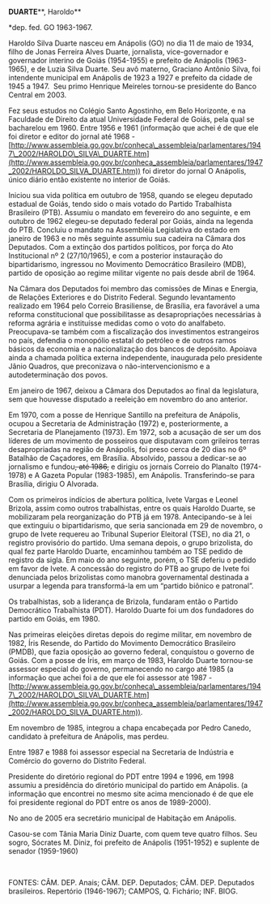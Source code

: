 **DUARTE****, Haroldo**

\*dep. fed. GO 1963-1967.

Haroldo Silva Duarte nasceu em Anápolis (GO) no dia 11 de maio de 1934,
filho de Jonas Ferreira Alves Duarte, jornalista, vice-governador e
governador interino de Goiás (1954-1955) e prefeito de Anápolis
(1963-1965), e de Luzia Silva Duarte. Seu avô materno, Graciano Antônio
Silva, foi intendente municipal em Anápolis de 1923 a 1927 e prefeito da
cidade de 1945 a 1947.  Seu primo Henrique Meireles tornou-se presidente
do Banco Central em 2003.

Fez seus estudos no Colégio Santo Agostinho, em Belo Horizonte, e na
Faculdade de Direito da atual Universidade Federal de Goiás, pela qual
se bacharelou em 1960. Entre 1956 e 1961 (informação que achei é de que
ele foi diretor e editor do jornal até 1968 -
[http://www.assembleia.go.gov.br/conheca\_assembleia/parlamentares/1947\_2002/HAROLDO\_SILVA\_DUARTE.htm](http://www.assembleia.go.gov.br/conheca_assembleia/parlamentares/1947_2002/HAROLDO_SILVA_DUARTE.htm))
foi diretor do jornal O Anápolis, único diário então existente no
interior de Goiás.

Iniciou sua vida política em outubro de 1958, quando se elegeu deputado
estadual de Goiás, tendo sido o mais votado do Partido Trabalhista
Brasileiro (PTB). Assumiu o mandato em fevereiro do ano seguinte, e em
outubro de 1962 elegeu-se deputado federal por Goiás, ainda na legenda
do PTB. Concluiu o mandato na Assembléia Legislativa do estado em
janeiro de 1963 e no mês seguinte assumiu sua cadeira na Câmara dos
Deputados. Com a extinção dos partidos políticos, por força do Ato
Institucional nº 2 (27/10/1965), e com a posterior instauração do
bipartidarismo, ingressou no Movimento Democrático Brasileiro (MDB),
partido de oposição ao regime militar vigente no país desde abril de
1964.

Na Câmara dos Deputados foi membro das comissões de Minas e Energia, de
Relações Exteriores e do Distrito Federal. Segundo levantamento
realizado em 1964 pelo Correio Brasiliense, de Brasília, era favorável a
uma reforma constitucional que possibilitasse as desapropriações
necessárias à reforma agrária e instituísse medidas como o voto do
analfabeto. Preocupava-se também com a fiscalização dos investimentos
estrangeiros no país, defendia o monopólio estatal do petróleo e de
outros ramos básicos da economia e a nacionalização dos bancos de
depósito. Apoiava ainda a chamada política externa independente,
inaugurada pelo presidente Jânio Quadros, que preconizava o
não-intervencionismo e a autodeterminação dos povos.

Em janeiro de 1967, deixou a Câmara dos Deputados ao final da
legislatura, sem que houvesse disputado a reeleição em novembro do ano
anterior.

Em 1970, com a posse de Henrique Santillo na prefeitura de Anápolis,
ocupou a Secretaria de Administração (1972) e, posteriormente, a
Secretaria de Planejamento (1973). Em 1972, sob a acusação de ser um dos
líderes de um movimento de posseiros que disputavam com grileiros terras
desapropriadas na região de Anápolis, foi preso cerca de 20 dias no 6º
Batalhão de Caçadores, em Brasília. Absolvido, passou a dedicar-se ao
jornalismo e fundou~~, até 1986,~~ e dirigiu os jornais Correio do
Planalto (1974-1978) e A Gazeta Popular (1983-1985), em Anápolis.
Transferindo-se para Brasília, dirigiu O Alvorada.

Com os primeiros indícios de abertura política, Ivete Vargas e Leonel
Brizola, assim como outros trabalhistas, entre os quais Haroldo Duarte,
se mobilizaram pela reorganização do PTB já em 1978. Antecipando-se à
lei que extinguiu o bipartidarismo, que seria sancionada em 29 de
novembro, o grupo de Ivete requereu ao Tribunal Superior Eleitoral
(TSE), no dia 21, o registro provisório do partido. Uma semana depois, o
grupo brizolista, do qual fez parte Haroldo Duarte, encaminhou também ao
TSE pedido de registro da sigla. Em maio do ano seguinte, porém, o TSE
deferiu o pedido em favor de Ivete. A concessão do registro do PTB ao
grupo de Ivete foi denunciada pelos brizolistas como manobra
governamental destinada a usurpar a legenda para transformá-la em um
“partido biônico e patronal”.

Os trabalhistas, sob a liderança de Brizola, fundaram então o Partido
Democrático Trabalhista (PDT). Haroldo Duarte foi um dos fundadores do
partido em Goiás, em 1980.

Nas primeiras eleições diretas depois do regime militar, em novembro de
1982, Íris Resende, do Partido do Movimento Democrático Brasileiro
(PMDB), que fazia oposição ao governo federal, conquistou o governo de
Goiás. Com a posse de Íris, em março de 1983, Haroldo Duarte tornou-se
assessor especial do governo, permanecendo no cargo até 1985 (a
informação que achei foi a de que ele foi assessor até 1987 -
[http://www.assembleia.go.gov.br/conheca\_assembleia/parlamentares/1947\_2002/HAROLDO\_SILVA\_DUARTE.htm](http://www.assembleia.go.gov.br/conheca_assembleia/parlamentares/1947_2002/HAROLDO_SILVA_DUARTE.htm)).

Em novembro de 1985, integrou a chapa encabeçada por Pedro Canedo,
candidato à prefeitura de Anápolis, mas perdeu.

Entre 1987 e 1988 foi assessor especial na Secretaria de Indústria e
Comércio do governo do Distrito Federal.

Presidente do diretório regional do PDT entre 1994 e 1996, em 1998
assumiu a presidência do diretório municipal do partido em Anápolis. (a
informação que encontrei no mesmo site acima mencionado é de que ele foi
presidente regional do PDT entre os anos de 1989-2000).

No ano de 2005 era secretário municipal de Habitação em Anápolis.

Casou-se com Tânia Maria Diniz Duarte, com quem teve quatro filhos. Seu
sogro, Sócrates M. Diniz, foi prefeito de Anápolis (1951-1952) e
suplente de senador (1959-1960)

 

FONTES: CÂM. DEP. Anais; CÂM. DEP. Deputados; CÂM. DEP. Deputados
brasileiros. Repertório (1946-1967); CAMPOS, Q. Fichário; INF. BIOG.

 
